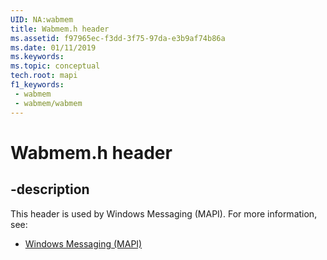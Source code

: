 ```yaml
---
UID: NA:wabmem
title: Wabmem.h header
ms.assetid: f97965ec-f3dd-3f75-97da-e3b9af74b86a
ms.date: 01/11/2019
ms.keywords: 
ms.topic: conceptual
tech.root: mapi
f1_keywords:
 - wabmem
 - wabmem/wabmem
---
```


# Wabmem.h header


## -description

This header is used by Windows Messaging (MAPI). For more information, see:

- [Windows Messaging (MAPI)](../_mapi/index.md)

